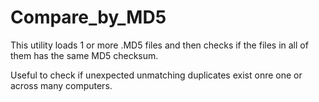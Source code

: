 # Compare_by_MD5

This utility loads 1 or more .MD5 files and then checks if the files in all of them has the same MD5 checksum.

Useful to check if unexpected unmatching duplicates exist onre one or across many computers.
